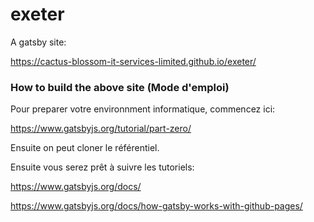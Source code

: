 # exeter
A gatsby site:

https://cactus-blossom-it-services-limited.github.io/exeter/

<h3>How to build the above site (Mode d'emploi)</h3>

Pour preparer votre environnment informatique, commencez ici:

https://www.gatsbyjs.org/tutorial/part-zero/

Ensuite on peut cloner le référentiel.

Ensuite vous serez prêt à suivre les tutoriels:

https://www.gatsbyjs.org/docs/

https://www.gatsbyjs.org/docs/how-gatsby-works-with-github-pages/
